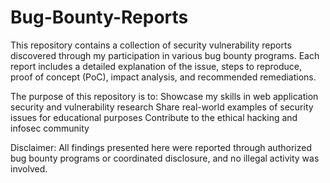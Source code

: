 # Bug-Bounty-Reports
This repository contains a collection of security vulnerability reports discovered through my participation in various bug bounty programs. Each report includes a detailed explanation of the issue, steps to reproduce, proof of concept (PoC), impact analysis, and recommended remediations. 


The purpose of this repository is to:
Showcase my skills in web application security and vulnerability research
Share real-world examples of security issues for educational purposes
Contribute to the ethical hacking and infosec community

Disclaimer: All findings presented here were reported through authorized bug bounty programs or coordinated disclosure, and no illegal activity was involved.
